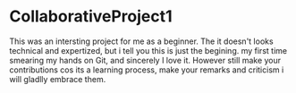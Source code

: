 # CollaborativeProject1

This was an intersting project for me as a beginner.
The it doesn't looks technical and expertized, but i tell you this is just the begining.
my first time smearing my hands on Git, and sincerely I love it.
However still make your contributions cos its a learning process, make your remarks and criticism i will gladlly embrace them.
